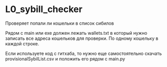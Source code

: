 # L0_sybill_checker
Проверяет попали ли кошельки в список сибилов

Рядом с main или exe должен лежать wallets.txt в который нужно записать все адреса кошельков для проверки. По одному кошельку в каждой строке.

Если используете код с гитхаба, то нужно еще самостоятельно скачать provisionalSybilList.csv и положить его рядом с main.py
